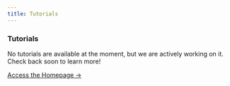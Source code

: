 ```yaml
---
title: Tutorials
---
```


<div class="card">
  <h3>Tutorials</h3>
  <p>No tutorials are available at the moment, but we are actively working on it. Check back soon to learn more!</p>
  <a href="../" class="card-link">Access the Homepage &rarr;</a>
</div>